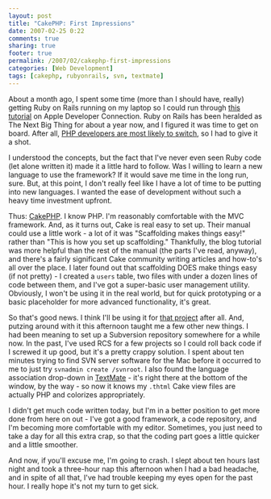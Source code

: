 ```yaml
---
layout: post
title: "CakePHP: First Impressions"
date: 2007-02-25 0:22
comments: true
sharing: true
footer: true
permalink: /2007/02/cakephp-first-impressions
categories: [Web Development]
tags: [cakephp, rubyonrails, svn, textmate]
---
```

About a month ago, I spent some time (more than I should have, really) getting Ruby on Rails running on my laptop so I could run through <a href="http://developer.apple.com/tools/rubyonrails.html">this tutorial</a> on Apple Developer Connection.  Ruby on Rails has been heralded as The Next Big Thing for about a year now, and I figured it was time to get on board.  After all, <a href="http://www.sitepoint.com/blogs/2006/10/09/php-developers-most-likely-to-switch-to-rails/">PHP developers are most likely to switch</a>, so I had to give it a shot.

I understood the concepts, but the fact that I've never even seen Ruby code (let alone written it) made it a little hard to follow.  Was I willing to learn a new language to use the framework?  If it would save me time in the long run, sure.  But, at this point, I don't really feel like I have a lot of time to be putting into new languages.  I wanted the ease of development without such a heavy time investment upfront.

Thus: <a href="http://www.cakephp.org/">CakePHP</a>.  I know PHP.  I'm reasonably comfortable with the MVC framework.  And, as it turns out, Cake is real easy to set up.  Their manual could use a little work - a lot of it was "Scaffolding makes things easy!" rather than "This is how you set up scaffolding."  Thankfully, the blog tutorial was more helpful than the rest of the manual (the parts I've read, anyway), and there's a fairly significant Cake community writing articles and how-to's all over the place.  I later found out that scaffolding DOES make things easy (if not pretty) - I created a `users` table, two files with under a dozen lines of code between them, and I've got a super-basic user management utility.  Obviously, I won't be using it in the real world, but for quick prototyping or a basic placeholder for more advanced functionality, it's great.

So that's good news.  I think I'll be using it for <a href="/archives/2007/02/cakephp_anyone.php">that project</a> after all.  And, putzing around with it this afternoon taught me a few other new things.  I had been meaning to set up a Subversion repository somewhere for a while now.  In the past, I've used RCS for a few projects so I could roll back code if I screwed it up good, but it's a pretty crappy solution.  I spent about ten minutes trying to find SVN server software for the Mac before it occurred to me to just try `svnadmin create /svnroot`.  I also found the language association drop-down in <a href="http://macromates.com/">TextMate</a> - it's right there at the bottom of the window, by the way - so now it knows my `.thtml` Cake view files are actually PHP and colorizes appropriately.

I didn't get much code written today, but I'm in a better position to get more done from here on out - I've got a good framework, a code repository, and I'm becoming more comfortable with my editor.  Sometimes, you just need to take a day for all this extra crap, so that the coding part goes a little quicker and a little smoother.

And now, if you'll excuse me, I'm going to crash.  I slept about ten hours last night and took a three-hour nap this afternoon when I had a bad headache, and in spite of all that, I've had trouble keeping my eyes open for the past hour.  I really hope it's not my turn to get sick.
